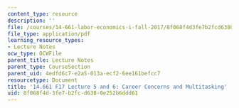 ```yaml
---
content_type: resource
description: ''
file: /courses/14-661-labor-economics-i-fall-2017/8f068f4d3fe7b2fcd6380e252b6ddd61_MIT14_661F17_lec5_6a.pdf
file_type: application/pdf
learning_resource_types:
- Lecture Notes
ocw_type: OCWFile
parent_title: Lecture Notes
parent_type: CourseSection
parent_uid: 4edfd6c7-e2a5-013a-ecf2-6ee161befcc7
resourcetype: Document
title: '14.661 F17 Lecture 5 and 6: Career Concerns and Multitasking'
uid: 8f068f4d-3fe7-b2fc-d638-0e252b6ddd61
---
```


